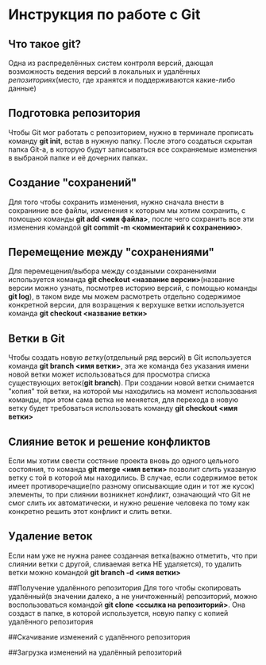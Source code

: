 # Инструкция по работе с **Git**

## Что такое git?
Одна из распределённых систем контроля версий, дающая возможность ведения версий в локальных и удалённых *репозиториях*(место, где хранятся и поддерживаются какие-либо данные)   

## Подготовка репозитория
Чтобы Git мог работать с репозиторием, нужно в терминале прописать команду **git init**, встав в нужную папку. После этого создаться скрытая папка Git-а, в которую будут записываться все сохраняемые изменения в выбраной папке и её дочерних папках.

## Создание "сохранений"
Для того чтобы сохранить изменения, нужно сначала внести в сохраниние все файлы, изменения к которым мы хотим сохранить, с помощью команды **git add <имя файла>**, после чего сохранить все эти изменения командой **git commit -m <комментарий к сохранению>**. 

## Перемещение между "сохранениями"
Для перемещения/выбора между создаными сохранениями используется команда **git checkout <название версии>**(название версии можно узнать, посмотрев историю версий, с помощью команды **git log**), в таком виде мы можем расмотреть отдельно содержимое конкретной версии, для возращения к верхушке ветки используется команда **git checkout <название ветки>**

## Ветки в Git
Чтобы создать новую *ветку*(отдельный ряд версий) в Git используется команда **git branch <имя ветки>**, эта же команда без указания имени новой ветки может использоваться для просмотра списка существующих веток(**git branch**). При создании новой ветки снимается "копия" той ветки, на которой мы находились на момент использования команды, при этом сама ветка не меняется, для перехода в новую ветку будет требоваться использовать команду **git checkout <имя ветки>**

## Слияние веток и решение конфликтов
Если мы хотим свести состяние проекта вновь до одного цельного состояния, то команда **git merge <имя ветки>** позволит слить указаную ветку с той в которой мы находились. В случае, если содержимое веток имеет противоречащие(по разному описывающие один и тот же кусок) элементы, то при слиянии возникнет *конфликт*, означающий что Git не смог слить их автоматически, и нужно решение человека по тому как конкретно решить этот конфликт и слить ветки.

## Удаление веток
Если нам уже не нужна ранее созданная ветка(важно отметить, что при слиянии ветки с другой, сливаемая ветка НЕ удаляется), то удалить ветки можно командой **git branch -d <имя ветки>**

##Получение удалённого репозитория
Для того чтобы скопировать удалённый(в значении далеко, а не уничтоженный) репозиторий, можно воспользоваться командой **git clone <ссылка на репозиторий>**. Она создаст в папке, в которой используется, новую папку с копией удалённого репозитория

##Скачивание изменений с удалённого репозитория

##Загрузка изменений на удалённый репозиторий
